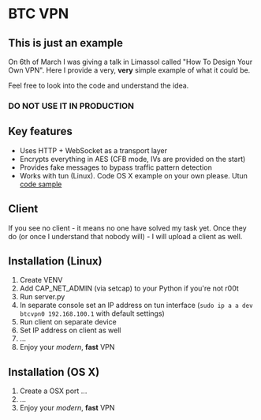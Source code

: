 # BTC VPN
## This is just an example

On 6th of March I was giving a talk in Limassol called "How To Design Your Own VPN".
Here I provide a very, **very** simple example of what it could be.

Feel free to look into the code and understand the idea.

### DO NOT USE IT IN PRODUCTION

## Key features

- Uses HTTP + WebSocket as a transport layer
- Encrypts everything in AES (CFB mode, IVs are provided on the start)
- Provides fake messages to bypass traffic pattern detection
- Works with tun (Linux). Code OS X example on your own please. Utun [code sample](https://gist.github.com/whiler/295113850bd55ed4f4bf898124abe4a8)

## Client

If you see no client - it means no one have solved my task yet.
Once they do (or once I understand that nobody will) - I will upload a client as well.

## Installation (Linux)
1. Create VENV
2. Add CAP_NET_ADMIN (via setcap) to your Python if you're not r00t
3. Run server.py
4. In separate console set an IP address on tun interface (`sudo ip a a dev btcvpn0 192.168.100.1` with default settings)
5. Run client on separate device
6. Set IP address on client as well
7. ...
8. Enjoy your *modern*, **fast** VPN

## Installation (OS X)
1. Create a OSX port ...
2. ...
3. Enjoy your *modern*, **fast** VPN
